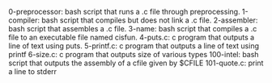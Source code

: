 0-preprocessor: bash script that runs a .c file through preprocessing.
1-compiler: bash script that compiles but does not link a .c file.
2-assembler: bash script that assembles a .c file.
3-name: bash script that compiles a .c file to an executable file named cisfun.
4-puts.c: c program that outputs a line of text using puts.
5-printf.c: c program that outputs a line of text using printf
6-size.c: c program that outputs size of various types
100-intel: bash script that outputs the assembly of a cfile given by $CFILE
101-quote.c: print a line to stderr